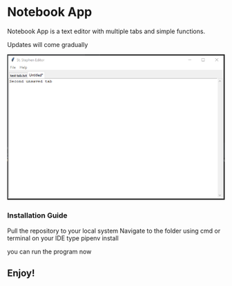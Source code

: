 # Notebook App

Notebook App is a text editor with multiple tabs and simple functions. 

Updates will come gradually

![picture](https://github.com/aliemekestephen/Notebook_App/blob/master/Screenshot%202021-05-17%20092206.png)

### Installation Guide
Pull the repository to your local system
Navigate to the folder using cmd or terminal on your IDE
type pipenv install

you can run the program now


## Enjoy!
